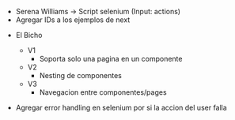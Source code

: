 <!-- # ACTIONS = CLICK-BUTTON, REDIRECT, INPUT 

actions = [ 
    ("INPUT", "Beltran", "name-id") , 
    ("INPUT", "Beltran", "password-id"),  
    ("INPUT", "Beltran", "email-id"),  
    ("CLICK-BUTTON", None, "submit-register-id")
] -->
- Serena Williams -> Script selenium (Input: actions)
- Agregar IDs a los ejemplos de next

<!-- DEFINIR ORDEN DE V2 -->
- El Bicho
    -  V1
        - Soporta solo una pagina en un componente
    -  V2
        - Nesting de componentes
    -  V3
        - Navegacion entre componentes/pages

- Agregar error handling en selenium por si la accion del user falla